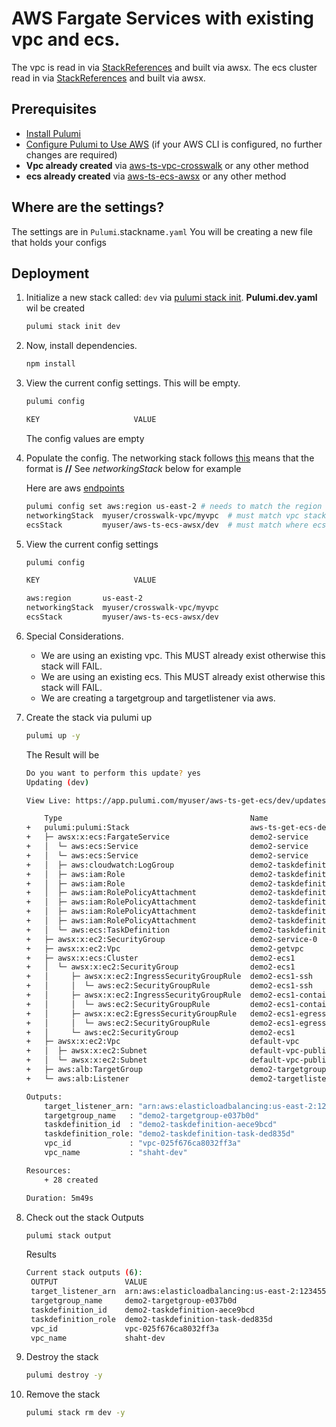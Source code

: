 
# AWS Fargate Services with existing vpc and ecs.

The vpc is read in via [StackReferences](https://www.pulumi.com/docs/intro/concepts/stack/#stackreferences) and built via awsx.
The ecs cluster read in via [StackReferences](https://www.pulumi.com/docs/intro/concepts/stack/#stackreferences) and built via awsx.  

## Prerequisites

* [Install Pulumi](https://www.pulumi.com/docs/get-started/install/)
* [Configure Pulumi to Use AWS](https://www.pulumi.com/docs/intro/cloud-providers/aws/setup/) (if your AWS CLI is configured, no further changes are required)
* **Vpc already created** via [aws-ts-vpc-crosswalk](https://github.com/tusharshahrs/pulumi-home/tree/main/aws-ts-vpc-crosswalk) or any other method
* **ecs already created** via [aws-ts-ecs-awsx](aws-ts-ecs-awsx ) or any other method

## Where are the settings?
 The settings are in `Pulumi`.stackname`.yaml`
 You will be creating a new file that holds your configs

## Deployment

1. Initialize a new stack called: `dev` via [pulumi stack init](https://www.pulumi.com/docs/reference/cli/pulumi_stack_init/).  **Pulumi.dev.yaml** wil be created
      ```bash
      pulumi stack init dev
      ```
1. Now, install dependencies.

   ```bash
   npm install
   ```

1. View the current config settings. This will be empty.
   ```bash
   pulumi config
   ```

   ```bash
   KEY                     VALUE
   ```
   The config values are empty

1. Populate the config.  The networking stack follows [this](https://www.pulumi.com/docs/intro/concepts/stack/#stackreferences) 
   means that the format is **<organization>/<project>/<stack>** See *networkingStack* below for example

   Here are aws [endpoints](https://docs.aws.amazon.com/general/latest/gr/rande.html)

    ```bash
    pulumi config set aws:region us-east-2 # needs to match the region where the vpc is stood up.
    networkingStack  myuser/crosswalk-vpc/myvpc  # must match vpc stack
    ecsStack         myuser/aws-ts-ecs-awsx/dev  # must match where ecs is created via awsx 

    ```

1. View the current config settings
    ```bash
    pulumi config
    ```

    ```bash
    KEY                     VALUE

    aws:region       us-east-2
    networkingStack  myuser/crosswalk-vpc/myvpc
    ecsStack         myuser/aws-ts-ecs-awsx/dev 
    ```

1. Special Considerations.  
   - We are using an existing vpc. This MUST already exist otherwise this stack will FAIL.
   - We are using an existing ecs. This MUST already exist otherwise this stack will FAIL.
   - We are creating a targetgroup and targetlistener via aws.  

1. Create the stack via pulumi up
    ```bash
    pulumi up -y
    ```

    The Result will be
    ```bash
    Do you want to perform this update? yes
    Updating (dev)

    View Live: https://app.pulumi.com/myuser/aws-ts-get-ecs/dev/updates/41

        Type                                          Name                                     Status       Info
    +   pulumi:pulumi:Stack                           aws-ts-get-ecs-dev                       creating...  read aws:ec2:Vpc demo2-getvpc
    +   ├─ awsx:x:ecs:FargateService                  demo2-service                            created      
    +   │  └─ aws:ecs:Service                         demo2-service                            creating     
    +   │  └─ aws:ecs:Service                         demo2-service                            creating.    
    +   │  ├─ aws:cloudwatch:LogGroup                 demo2-taskdefinition                     created     
    +   │  ├─ aws:iam:Role                            demo2-taskdefinition-task                created     
    +   │  ├─ aws:iam:Role                            demo2-taskdefinition-execution           created     
    +   │  ├─ aws:iam:RolePolicyAttachment            demo2-taskdefinition-task-0cbb1731       created     
    +   │  ├─ aws:iam:RolePolicyAttachment            demo2-taskdefinition-task-b5aeb6b6       created     
    +   │  ├─ aws:iam:RolePolicyAttachment            demo2-taskdefinition-execution-9a42f520  created     
    +   │  ├─ aws:iam:RolePolicyAttachment            demo2-taskdefinition-execution-58ed699a  created     
    +   │  └─ aws:ecs:TaskDefinition                  demo2-taskdefinition                     created     
    +   ├─ awsx:x:ec2:SecurityGroup                   demo2-service-0                          created     
    +   ├─ awsx:x:ec2:Vpc                             demo2-getvpc                             created     
    +   ├─ awsx:x:ecs:Cluster                         demo2-ecs1                               created     
    +   │  └─ awsx:x:ec2:SecurityGroup                demo2-ecs1                               created     
    +   │     ├─ awsx:x:ec2:IngressSecurityGroupRule  demo2-ecs1-ssh                           created     
    +   │     │  └─ aws:ec2:SecurityGroupRule         demo2-ecs1-ssh                           created     
    +   │     ├─ awsx:x:ec2:IngressSecurityGroupRule  demo2-ecs1-containers                    created     
    +   │     │  └─ aws:ec2:SecurityGroupRule         demo2-ecs1-containers                    created     
    +   │     ├─ awsx:x:ec2:EgressSecurityGroupRule   demo2-ecs1-egress                        created     
    +   │     │  └─ aws:ec2:SecurityGroupRule         demo2-ecs1-egress                        created     
    +   │     └─ aws:ec2:SecurityGroup                demo2-ecs1                               created     
    +   ├─ awsx:x:ec2:Vpc                             default-vpc                              created     
    +   │  ├─ awsx:x:ec2:Subnet                       default-vpc-public-0                     created     
    +   │  └─ awsx:x:ec2:Subnet                       default-vpc-public-1                     created     
    +   ├─ aws:alb:TargetGroup                        demo2-targetgroup                        created     
    +   └─ aws:alb:Listener                           demo2-targetlistener                     created     
    
    Outputs:
        target_listener_arn: "arn:aws:elasticloadbalancing:us-east-2:1234556:listener/app/demo-alb-fc410af/dfb6a78ca7fdf37b/fee58677326abf0b"
        targetgroup_name   : "demo2-targetgroup-e037b0d"
        taskdefinition_id  : "demo2-taskdefinition-aece9bcd"
        taskdefinition_role: "demo2-taskdefinition-task-ded835d"
        vpc_id             : "vpc-025f676ca8032ff3a"
        vpc_name           : "shaht-dev"

    Resources:
        + 28 created

    Duration: 5m49s

1. Check out the stack Outputs
   ```bash
   pulumi stack output
   ```

   Results
   ```bash
   Current stack outputs (6):
    OUTPUT               VALUE
    target_listener_arn  arn:aws:elasticloadbalancing:us-east-2:1234556:listener/app/demo-alb-fc410af/dfb6a78ca7fdf37b/fee58677326abf0b
    targetgroup_name     demo2-targetgroup-e037b0d
    taskdefinition_id    demo2-taskdefinition-aece9bcd
    taskdefinition_role  demo2-taskdefinition-task-ded835d
    vpc_id               vpc-025f676ca8032ff3a
    vpc_name             shaht-dev
   ```

1. Destroy the stack
   ```bash
   pulumi destroy -y
   ```

1. Remove the stack
   ```bash
   pulumi stack rm dev -y
   ```